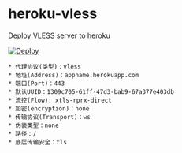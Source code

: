 # heroku-vless
Deploy VLESS server to heroku

[![Deploy](https://www.herokucdn.com/deploy/button.png)](https://dashboard.heroku.com/new?template=https://github.com/zoteqarer/danpvless/edit/main)


```
* 代理协议(类型)：vless 
* 地址(Address)：appname.herokuapp.com
* 端口(Port)：443
* 默认UUID：1309c705-61ff-47d3-bab9-67a377e403db
* 流控(Flow): xtls-rprx-direct
* 加密(encryption)：none
* 传输协议(Transport)：ws
* 伪装类型：none
* 路径：/
* 底层传输安全：tls

